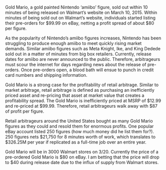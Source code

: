 Gold Mario, a gold painted Nintendo ‘amiibo’ figure, sold out within 10 minutes of being released on Walmart’s website on March 10, 2015. Within minutes of being sold out on Walmart’s website, individuals started listing their pre-orders for $99.99 on eBay, netting a profit spread of about $80 per figure.

As the popularity of Nintendo’s amiibo figures increases, Nintendo has been struggling to produce enough amiibo to meet quickly rising market demands. Similar amiibo figures such as Meta Knight, Ike, and King Dedede sold out in a matter of minutes from big box retailers. Currently, release dates for amiibo are never announced to the public. Therefore, arbitrageurs must scour the internet for days regarding news about the release of pre-orders. Once pre-orders open, a blood bath will ensue to punch in credit card numbers and shipping information.

Gold Mario is a strong case for the profitability of retail arbitrage. Similar to market arbitrage, retail arbitrage is defined as purchasing an inefficiently priced asset and re-pricing that asset at market value that creates a profitability spread. The Gold Mario is inefficiently priced at MSRP of $12.99 and re-priced at $99.99. Therefore, retail arbitrageurs walk away with $87 of profit per figure.

Retail arbitrageurs around the United States bought as many Gold Mario figures as they could and resold them for enormous profits. One popular eBay account listed 250 figures (how much money did he list them for?). 250 figures nets $21,750 for 8 minutes worth of work, which translates to $326.25M per year if replicated as a full-time job over an entire year.

Gold Mario will be in 3000 Walmart stores on 3/20. Currently the price of a pre-ordered Gold Mario is $80 on eBay.  I am betting that the price will drop to $40 during release date due to the influx of supply from Walmart stores.
